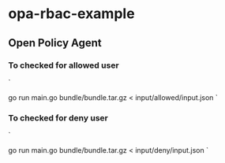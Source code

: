 # opa-rbac-example
## Open Policy Agent


### To checked for allowed user
`

go run main.go bundle/bundle.tar.gz < input/allowed/input.json
`

### To checked for deny user
`

go run main.go bundle/bundle.tar.gz < input/deny/input.json
`
